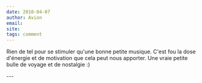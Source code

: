 ```yaml
---
date: 2010-04-07
author: Avion
email: 
site: 
tags: comment
---
```


<p>Rien de tel pour se stimuler qu'une bonne petite musique. C'est fou la dose d'énergie et de motivation que cela peut nous apporter. Une vraie petite bulle de voyage et de nostalgie :)</p>
---